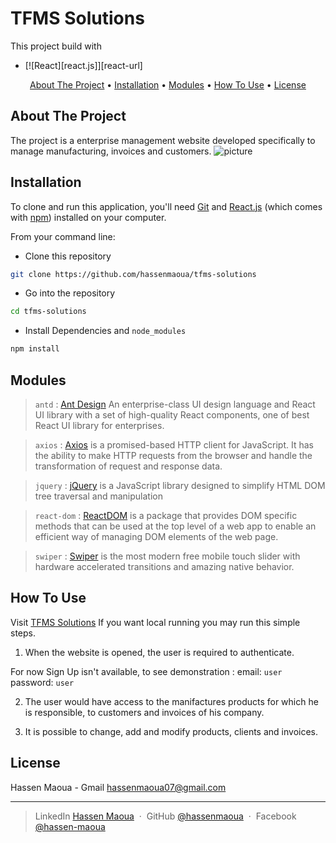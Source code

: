 # TFMS Solutions

This project build with

- [![React][react.js]][react-url]

<p align="center">
  <a href="#about-the-project">About The Project</a> •
  <a href="#installation">Installation</a> •
  <a href="#modules">Modules</a> •
  <a href="#how-to-use">How To Use</a> •
  <a href="#license">License</a>
</p>

## About The Project

The project is a enterprise management website developed specifically to manage manufacturing, invoices and customers.
![picture](picture.png)

## Installation

To clone and run this application, you'll need [Git](https://git-scm.com) and [React.js](https://react-cn.github.io/react/downloads.html) (which comes with [npm](http://npmjs.com)) installed on your computer.

From your command line:

- Clone this repository

```bash
git clone https://github.com/hassenmaoua/tfms-solutions
```

- Go into the repository

```bash
cd tfms-solutions
```

- Install Dependencies and `node_modules`

```bash
npm install
```

## Modules

> `antd` : [Ant Design](https://ant.design/) An enterprise-class UI design language and React UI library with a set of high-quality React components, one of best React UI library for enterprises.

> `axios` : [Axios](https://axios-http.com/docs/intro) is a promised-based HTTP client for JavaScript. It has the ability to make HTTP requests from the browser and handle the transformation of request and response data.

> `jquery` : [jQuery](https://jquery.com/) is a JavaScript library designed to simplify HTML DOM tree traversal and manipulation

> `react-dom` : [ReactDOM](https://reactjs.org/docs/react-dom.html) is a package that provides DOM specific methods that can be used at the top level of a web app to enable an efficient way of managing DOM elements of the web page.

> `swiper` : [Swiper](https://swiperjs.com/react) is the most modern free mobile touch slider with hardware accelerated transitions and amazing native behavior.

## How To Use

Visit [TFMS Solutions](https://tfms-solutions.vercel.app/)
If you want local running you may run this simple steps.

1. When the website is opened, the user is required to authenticate.

For now Sign Up isn't available, to see demonstration :
email: `user`
password: `user`

2. The user would have access to the manifactures products for which he is responsible, to customers and invoices of his company.

3. It is possible to change, add and modify products, clients and invoices.

## License

Hassen Maoua - Gmail [hassenmaoua07@gmail.com](https://mail.google.com/mail/?view=cm&fs=1&to=hassenmaoua07@gmail.com&su=About+LMW+API)

---

> LinkedIn [Hassen Maoua](https://linkedin.com/in/hassen-maoua-215683251) &nbsp;&middot;&nbsp;
> GitHub [@hassenmaoua](https://github.com/hassenmaoua) &nbsp;&middot;&nbsp;
> Facebook [@hassen-maoua](https://facebook.com/hassen.maoua)
